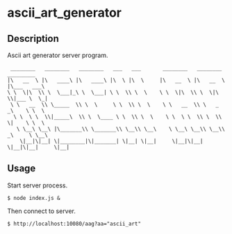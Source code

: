 # ascii_art_generator
## Description
Ascii art generator server program.
```
 ________   ________   ________   ___   ___       ________   ________   _________
|\   __  \ |\   ____\ |\   ____\ |\  \ |\  \     |\   __  \ |\   __  \ |\___   ___\
\ \  \|\  \\ \  \___|_\ \  \___| \ \  \\ \  \    \ \  \|\  \\ \  \|\  \\|___ \  \_|
 \ \   __  \\ \_____  \\ \  \     \ \  \\ \  \    \ \   __  \\ \   _  _\    \ \  \
  \ \  \ \  \\|_____\  \\ \  \____ \ \  \\ \  \    \ \  \ \  \\ \  \\  \|    \ \  \
   \ \__\ \__\ |\_______\\ \_______\\ \__\\ \__\    \ \__\ \__\\ \__\\ _\     \ \__\
    \|__|\|__| \|________|\|_______| \|__| \|__|     \|__|\|__| \|__|\|__|     \|__|
```


## Usage
Start server process.
```
$ node index.js &
```

Then connect to server.
```
$ http://localhost:10080/aag?aa="ascii_art"
```
